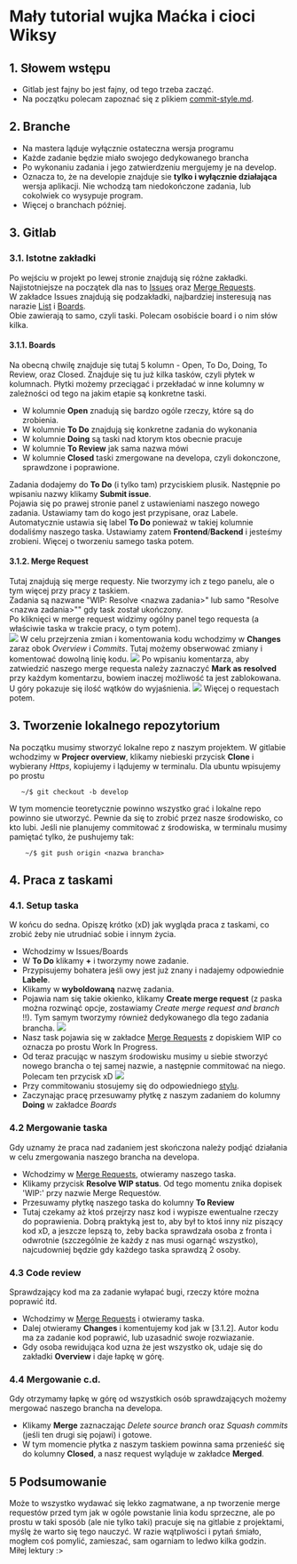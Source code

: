# Mały tutorial wujka Maćka i cioci Wiksy
## 1. Słowem wstępu
* Gitlab jest fajny bo jest fajny, od tego trzeba zacząć.
* Na początku polecam zapoznać się z plikiem [commit-style.md](commit-style.md).
## 2. Branche
* Na mastera ląduje wyłącznie ostateczna wersja programu
* Każde zadanie będzie miało swojego dedykowanego brancha
* Po wykonaniu zadania i jego zatwierdzeniu mergujemy je na develop.
* Oznacza to, że na developie znajduje sie __tylko i wyłącznie działająca__ wersja aplikacji. 
Nie wchodzą tam niedokończone zadania, lub cokolwiek co wysypuje program.
* Więcej o branchach później. 
## 3. Gitlab
### 3.1. Istotne zakładki
Po wejściu w projekt po lewej stronie znajdują się różne zakładki. 
Najistotniejsze na początek dla nas to 
[Issues](https://gitlab.com/sasuke5055/python-project/-/issues) oraz 
[Merge Requests](https://gitlab.com/sasuke5055/python-project/-/merge_requests). \
W zakładce Issues znajdują się podzakładki, najbardziej insteresują nas narazie
[List](https://gitlab.com/sasuke5055/python-project/-/issues) i 
[Boards](https://gitlab.com/sasuke5055/python-project/-/boards). \
Obie zawierają to samo, czyli taski. Polecam osobiście board i o nim słów kilka.
#### 3.1.1. Boards
Na obecną chwilę znajduje się tutaj 5 kolumn - Open, To Do, Doing, To Review, oraz Closed. 
Znajduje się tu już kilka tasków, czyli płytek w kolumnach. Płytki możemy przeciągać i przekładać w inne kolumny
w zależności od tego na jakim etapie są konkretne taski. 
* W kolumnie __Open__ znadują się bardzo ogóle rzeczy, które są do zrobienia. 
* W kolumnie __To Do__ znajdują się konkretne zadania do wykonania
* W kolumnie __Doing__ są taski nad ktorym ktos obecnie pracuje
* W kolumnie __To Review__ jak sama nazwa mówi
* W kolumnie __Closed__ taski zmergowane na developa, czyli dokonczone, sprawdzone i poprawione. 

Zadania dodajemy do __To Do__ (i tylko tam) przyciskiem plusik. Następnie po wpisaniu nazwy klikamy __Submit issue__.  
Pojawia się po prawej stronie panel z ustawieniami naszego nowego zadania. Ustawiamy tam do kogo jest przypisane,
oraz Labele.
Automatycznie ustawia się label __To Do__ ponieważ w takiej kolumnie dodaliśmy naszego taska. 
Ustawiamy zatem __Frontend__/__Backend__ i jesteśmy zrobieni.
Więcej o tworzeniu samego taska potem. 
#### 3.1.2. Merge Request
Tutaj znajdują się merge requesty. Nie tworzymy ich z tego panelu, ale o tym więcej przy pracy z taskiem. \
Zadania są nazwane "WIP: Resolve \<nazwa zadania>" lub samo "Resolve \<nazwa zadania>"" gdy task został ukończony. \
Po kliknięci w merge request widzimy ogólny panel tego requesta (a właściwie taska w trakcie pracy, o tym potem). \
![](SS/merge_request.png)
W celu przejrzenia zmian i komentowania kodu wchodzimy w __Changes__ zaraz obok _Overview_ i _Commits_.
Tutaj możemy obserwować zmiany i komentować dowolną linię kodu.
![](SS/changes.png)
Po wpisaniu komentarza, aby zatwiedzić naszego merge requesta należy zaznaczyć __Mark as resolved__ 
przy każdym komentarzu, bowiem inaczej możliwość ta jest zablokowana. U góry pokazuje się ilość wątków do wyjaśnienia.
![](SS/comment.png)
Więcej o requestach potem.
## 3. Tworzenie lokalnego repozytorium
Na początku musimy stworzyć lokalne repo z naszym projektem. W gitlabie wchodzimy w __Projecr overview__,
 klikamy niebieski przycisk __Clone__ i wybierany _Https_, kopiujemy i lądujemy w terminalu. 
 Dla ubuntu wpisujemy po prostu
 ```
    ~/$ git checkout -b develop
```
W tym momencie teoretycznie powinno wszystko grać i lokalne repo powinno sie utworzyć. 
Pewnie da się to zrobić przez nasze środowisko, co kto lubi.
Jeśli nie planujemy commitować z środowiska, w terminalu musimy pamiętać tylko, że pushujemy tak:
```
    ~/$ git push origin <nazwa brancha>
```
## 4. Praca z taskami
### 4.1. Setup taska
W końcu do sedna. Opiszę krótko (xD) jak wygląda praca z taskami, co zrobić żeby nie utrudniać sobie i innym życia.
* Wchodzimy w Issues/Boards
* W __To Do__ klikamy __+__ i tworzymy nowe zadanie. 
* Przypisujemy bohatera jeśli owy jest już znany i nadajemy odpowiednie __Labele__.
* Klikamy w __wyboldowaną__ nazwę zadania.
* Pojawia nam się takie okienko, klikamy __Create merge request__ 
(z paska można rozwinąć opcje, zostawiamy _Create merge request and branch_ !!). 
Tym samym tworzymy również dedykowanego dla tego zadania brancha.
![](SS/create_merge.png)
* Nasz task pojawia się w zakładce [Merge Requests](https://gitlab.com/sasuke5055/python-project/-/merge_requests) 
z dopiskiem WIP co oznacza po prostu Work In Progress.
* Od teraz pracując w naszym środowisku musimy u siebie stworzyć nowego brancha o tej samej nazwie, 
a następnie commitować na niego. Polecam ten przycisk xD
![](SS/copy_branch_name.png)
* Przy commitowaniu stosujemy się do odpowiedniego [stylu](commit-style.md).
* Zaczynając pracę przesuwamy płytkę z naszym zadaniem do kolumny __Doing__ w zakładce _Boards_
### 4.2 Mergowanie taska
Gdy uznamy że praca nad zadaniem jest skończona należy podjąć działania w celu zmergowania naszego brancha na developa.
* Wchodzimy w [Merge Requests](https://gitlab.com/sasuke5055/python-project/-/merge_requests), otwieramy naszego taska.
* Klikamy przycisk __Resolve WIP status__. Od tego momentu znika dopisek 'WIP:' przy nazwie Merge Requestów.
* Przesuwamy płytkę naszego taska do kolumny __To Review__
* Tutaj czekamy aż ktoś przejrzy nasz kod i wypisze ewentualne rzeczy do poprawienia. Dobrą praktyką jest to, 
aby był to ktoś inny niz piszący kod xD, a jeszcze lepszą to, żeby backa sprawdzała osoba z fronta i odwrotnie 
(szczególnie że każdy z nas musi ogarnąć wszystko), najcudowniej będzie gdy każdego taska sprawdzą 2 osoby. 
### 4.3 Code review
Sprawdzający kod ma za zadanie wyłapać bugi, rzeczy które można poprawić itd. 
* Wchodzimy w [Merge Requests](https://gitlab.com/sasuke5055/python-project/-/merge_requests) i otwieramy taska.
* Dalej otwieramy __Changes__ i komentujemy kod jak w [3.1.2]. Autor kodu ma za zadanie kod poprawić, 
lub uzasadnić swoje rozwiazanie.
* Gdy osoba rewidująca kod uzna że jest wszystko ok, udaje się do zakładki __Overview__ i daje łapkę w górę. 
### 4.4 Mergowanie c.d.
Gdy otrzymamy łapkę w górę od wszystkich osób sprawdzających możemy mergować naszego brancha na developa.
* Klikamy __Merge__ zaznaczając _Delete source branch_ oraz _Squash commits_ (jeśli ten drugi się pojawi) i gotowe.
* W tym momencie płytka z naszym taskiem powinna sama przenieść się do kolumny __Closed__, 
a nasz request wyląduje w zakładce __Merged__. 
## 5 Podsumowanie
Może to wszystko wydawać się lekko zagmatwane, a np tworzenie merge requestów przed tym jak w ogóle powstanie linia 
kodu sprzeczne, ale po prostu w taki sposób (ale nie tylko taki) pracuje się na gitlabie z projektami, 
myślę że warto się tego nauczyć. W razie wątpliwości i pytań śmiało, mogłem coś pomylić, zamieszać, sam ogarniam to 
ledwo kilka godzin.\
Miłej lektury :>

